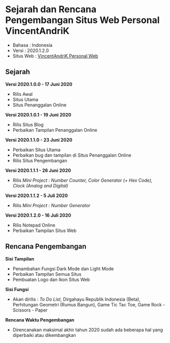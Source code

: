 # Sejarah dan Rencana Pengembangan Situs Web Personal VincentAndriK

- Bahasa : Indonesia
- Versi : 2020.1.2.0
- Situs Web : [VincentAndriK Personal Web](https://www.vincentandrik.id/)

## Sejarah

**Versi 2020.1.0.0 - 17 Juni 2020**
- Rilis Awal
- Situs Utama
- Situs Penanggalan Online

**Versi 2020.1.0.1 - 19 Juni 2020**
- Rilis Situs Blog
- Perbaikan Tampilan Penanggalan Online

**Versi 2020.1.1.0 - 23 Juni 2020**
- Perbaikan Situs Utama
- Perbaikan bug dan tampilan di Situs Penanggalan Online
- Rilis Situs Pengembangan

**Versi 2020.1.1.1 - 26 Juni 2020**
- Rilis _Mini Project_ : _Number Counter, Color Generator (+ Hex Code), Clock (Analog and Digital)_

**Versi 2020.1.1.2 - 5 Juli 2020**
- Rilis _Mini Project_ : _Number Generator_

**Versi 2020.1.2.0 - 16 Juli 2020**
- Rilis Notepad Online
- Perbaikan Tampilan Situs Web

## Rencana Pengembangan

**Sisi Tampilan**
- Penambahan Fungsi Dark Mode dan Light Mode
- Perbaikan Tampilan Semua Situs
- Pembuatan Logo dan Ikon Situs Web

**Sisi Fungsi**
- Akan dirilis : _To Do List_, Dirgahayu Republik Indonesia (Beta), Perhitungan Geometri (Rumus Bangun), Game Tic Tac Toe, Game Rock - Scissors - Paper

**Rencana Waktu Pengembangan**
- Direncanakan maksimal akhir tahun 2020 sudah ada beberapa hal yang diperbaiki atau dikembangkan
